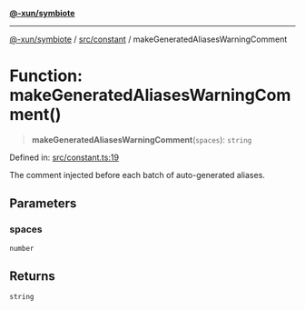 [**@-xun/symbiote**](../../../README.md)

***

[@-xun/symbiote](../../../README.md) / [src/constant](../README.md) / makeGeneratedAliasesWarningComment

# Function: makeGeneratedAliasesWarningComment()

> **makeGeneratedAliasesWarningComment**(`spaces`): `string`

Defined in: [src/constant.ts:19](https://github.com/Xunnamius/symbiote/blob/16c5abb574a56340fcb49cdcf402702ed3917f82/src/constant.ts#L19)

The comment injected before each batch of auto-generated aliases.

## Parameters

### spaces

`number`

## Returns

`string`
